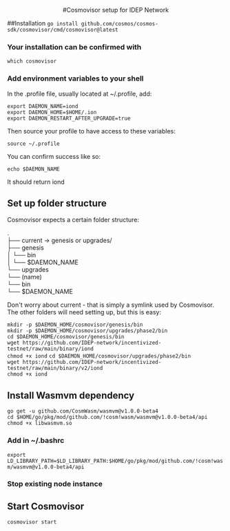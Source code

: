 <p align="center">
#Cosmovisor setup for IDEP Network
</p>

##Installation
`go install github.com/cosmos/cosmos-sdk/cosmovisor/cmd/cosmovisor@latest`


### Your installation can be confirmed with

`which cosmovisor`

### Add environment variables to your shell
In the .profile file, usually located at ~/.profile, add:


`export DAEMON_NAME=iond`<br />
`export DAEMON_HOME=$HOME/.ion`<br />
`export DAEMON_RESTART_AFTER_UPGRADE=true`<br />

Then source your profile to have access to these variables:

`source ~/.profile`

You can confirm success like so:

`echo $DAEMON_NAME`

It should return iond

## Set up folder structure
Cosmovisor expects a certain folder structure:

.  
├── current -> genesis or upgrades/<name>  
├── genesis  
│   └── bin  
│       └── $DAEMON_NAME  
└── upgrades  
└── (name)  
└── bin  
└── $DAEMON_NAME  

Don't worry about current - that is simply a symlink used by Cosmovisor.
The other folders will need setting up, but this is easy:

`mkdir -p $DAEMON_HOME/cosmovisor/genesis/bin`<br />
`mkdir -p $DAEMON_HOME/cosmovisor/upgrades/phase2/bin`<br />
`cd $DAEMON_HOME/cosmovisor/genesis/bin`<br />
`wget https://github.com/IDEP-network/incentivized-testnet/raw/main/binary/iond`<br />
`chmod +x iond`
`cd $DAEMON_HOME/cosmovisor/upgrades/phase2/bin`<br />
`wget https://github.com/IDEP-network/incentivized-testnet/raw/main/binary/v2/iond`<br />
`chmod +x iond`

## Install Wasmvm dependency

`go get -u github.com/CosmWasm/wasmvm@v1.0.0-beta4`<br />
`cd $HOME/go/pkg/mod/github.com/!cosm!wasm/wasmvm@v1.0.0-beta4/api`<br />
`chmod +x libwasmvm.so`<br />

### Add in ~/.bashrc
`export LD_LIBRARY_PATH=$LD_LIBRARY_PATH:$HOME/go/pkg/mod/github.com/!cosm!wasm/wasmvm@v1.0.0-beta4/api`

### Stop existing node instance

## Start Cosmovisor
`cosmovisor start`




